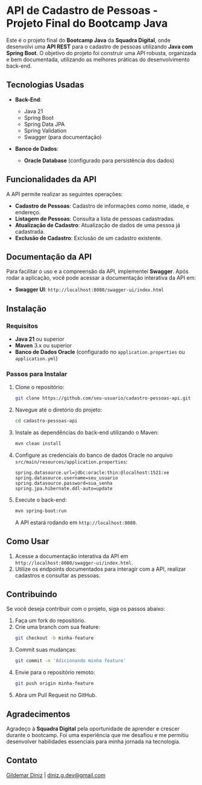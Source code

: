 # API de Cadastro de Pessoas - Projeto Final do Bootcamp Java

Este é o projeto final do **Bootcamp Java** da **Squadra Digital**, onde desenvolvi uma **API REST** para o cadastro de pessoas utilizando **Java com Spring Boot**. O objetivo do projeto foi construir uma API robusta, organizada e bem documentada, utilizando as melhores práticas do desenvolvimento back-end.

## Tecnologias Usadas

- **Back-End**:
  - Java 21
  - Spring Boot
  - Spring Data JPA
  - Spring Validation
  - Swagger (para documentação)
  
- **Banco de Dados**:
  - **Oracle Database** (configurado para persistência dos dados)

## Funcionalidades da API

A API permite realizar as seguintes operações:

- **Cadastro de Pessoas**: Cadastro de informações como nome, idade, e endereço.
- **Listagem de Pessoas**: Consulta a lista de pessoas cadastradas.
- **Atualização de Cadastro**: Atualização de dados de uma pessoa já cadastrada.
- **Exclusão de Cadastro**: Exclusão de um cadastro existente.

## Documentação da API

Para facilitar o uso e a compreensão da API, implementei **Swagger**. Após rodar a aplicação, você pode acessar a documentação interativa da API em:

- **Swagger UI**: `http://localhost:8080/swagger-ui/index.html`

## Instalação

### Requisitos

- **Java 21** ou superior
- **Maven** 3.x ou superior
- **Banco de Dados Oracle** (configurado no `application.properties` ou `application.yml`)

### Passos para Instalar

1. Clone o repositório:
    ```bash
    git clone https://github.com/seu-usuario/cadastro-pessoas-api.git
    ```

2. Navegue até o diretório do projeto:
    ```bash
    cd cadastro-pessoas-api
    ```

3. Instale as dependências do back-end utilizando o Maven:
    ```bash
    mvn clean install
    ```

4. Configure as credenciais do banco de dados Oracle no arquivo `src/main/resources/application.properties`:
    ```properties
    spring.datasource.url=jdbc:oracle:thin:@localhost:1521:xe
    spring.datasource.username=seu_usuario
    spring.datasource.password=sua_senha
    spring.jpa.hibernate.ddl-auto=update
    ```

5. Execute o back-end:
    ```bash
    mvn spring-boot:run
    ```

   A API estará rodando em `http://localhost:8080`.

## Como Usar

1. Acesse a documentação interativa da API em `http://localhost:8080/swagger-ui/index.html`.
2. Utilize os endpoints documentados para interagir com a API, realizar cadastros e consultar as pessoas.

## Contribuindo

Se você deseja contribuir com o projeto, siga os passos abaixo:

1. Faça um fork do repositório.
2. Crie uma branch com sua feature:
    ```bash
    git checkout -b minha-feature
    ```
3. Commit suas mudanças:
    ```bash
    git commit -m 'Adicionando minha feature'
    ```
4. Envie para o repositório remoto:
    ```bash
    git push origin minha-feature
    ```
5. Abra um Pull Request no GitHub.

## Agradecimentos

Agradeço à **Squadra Digital** pela oportunidade de aprender e crescer durante o bootcamp. Foi uma experiência que me desafiou e me permitiu desenvolver habilidades essenciais para minha jornada na tecnologia.

## Contato

[Gildemar Diniz](https://www.linkedin.com/in/gildemardiniz) | diniz.g.dev@gmail.com
